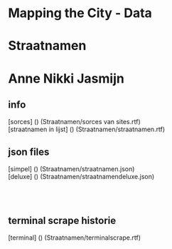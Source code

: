 # Mapping the City - Data
# Straatnamen
# Anne Nikki Jasmijn

## info
[sorces] () (Straatnamen/sorces van sites.rtf) <br>
[straatnamen in lijst] () (Straatnamen/straatnamen.rtf) <br>


## json files
[simpel] () (Straatnamen/straatnamen.json) <br>
[deluxe] () (Straatnamen/straatnamendeluxe.json) <br>

<br><br>

## terminal scrape historie
[terminal] () (Straatnamen/terminalscrape.rtf) <br>





